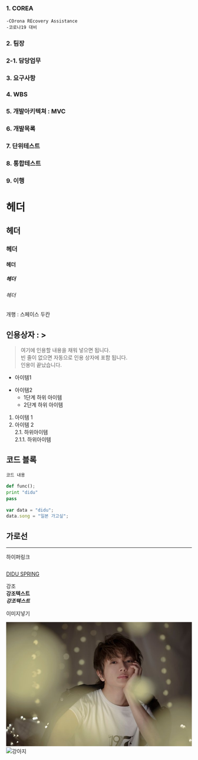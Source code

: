 ### 1. COREA
    -COrona REcovery Assistance
    -코로나19 대비

### 2. 팀장

### 2-1. 담당업무

### 3. 요구사항

### 4. WBS

### 5. 개발아키텍쳐 : MVC

### 6. 개발목록

### 7. 단위테스트

### 8. 통합테스트

### 9. 이행

# 헤더
## 헤더
### 헤더
#### 헤더
##### 헤더
###### 헤더

개행 : 스페이스 두칸

## 인용상자 : >
> 여기에 인용할 내용을 채워 넣으면 됩니다.  
빈 줄이 없으면 자동으로 인용 상자에 포함 됩니다.  
인용이 끝났습니다.

- 아이템1
+ 아이템2
  - 1단계 하위 아이템
  + 2단계 하위 아이템
  
1. 아이템 1  
2. 아이템 2  
  2.1. 하위아이템  
    2.1.1. 하위아이템  

## 코드 블록
``` 프로그래밍 언어이름
코드 내용
```

```python
def func();
print "didu"
pass
```

```javascript
var data = "didu";
data.song = "일본 가고싶";
```

가로선
---
***


하이퍼링크  
```[링크텍스트](URL "설명")  
```
[DIDU SPRING](https://www.naver.com/ "네이버")  

강조  
__강조텍스트__  
___강조텍스트___  


이미지넣기 

![잘생긴 닛시](https://github.com/ParkDiDu/eHRGit0101/blob/master/eHRGit0101/src/2a0b3e25d0f365aca4b4577f1b5643737f41a5026ff392c35a04844ee92bf5f5aa06ab1ab3a54092ed8aa78735fa7be9c1824740f2d6cbd35ada53afbff77ff7fc76cd545cd2a9e22e02ed7b5ee70bb20d1ec3e777867787b49320b7ab32c7b6.jpeg)  
![강아지](https://media1.tenor.com/images/7999e75e5910c6b9c992677791708d6f/tenor.gif?itemid=10158558 "이미지설명") 
